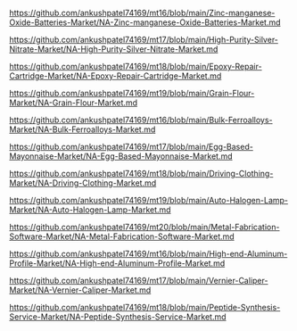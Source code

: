 <p><a href="https://github.com/ankushpatel74169/mt16/blob/main/Zinc-manganese-Oxide-Batteries-Market/NA-Zinc-manganese-Oxide-Batteries-Market.md">https://github.com/ankushpatel74169/mt16/blob/main/Zinc-manganese-Oxide-Batteries-Market/NA-Zinc-manganese-Oxide-Batteries-Market.md</a></p><p><a href="https://github.com/ankushpatel74169/mt17/blob/main/High-Purity-Silver-Nitrate-Market/NA-High-Purity-Silver-Nitrate-Market.md">https://github.com/ankushpatel74169/mt17/blob/main/High-Purity-Silver-Nitrate-Market/NA-High-Purity-Silver-Nitrate-Market.md</a></p><p><a href="https://github.com/ankushpatel74169/mt18/blob/main/Epoxy-Repair-Cartridge-Market/NA-Epoxy-Repair-Cartridge-Market.md">https://github.com/ankushpatel74169/mt18/blob/main/Epoxy-Repair-Cartridge-Market/NA-Epoxy-Repair-Cartridge-Market.md</a></p><p><a href="https://github.com/ankushpatel74169/mt19/blob/main/Grain-Flour-Market/NA-Grain-Flour-Market.md">https://github.com/ankushpatel74169/mt19/blob/main/Grain-Flour-Market/NA-Grain-Flour-Market.md</a></p><p><a href="https://github.com/ankushpatel74169/mt16/blob/main/Bulk-Ferroalloys-Market/NA-Bulk-Ferroalloys-Market.md">https://github.com/ankushpatel74169/mt16/blob/main/Bulk-Ferroalloys-Market/NA-Bulk-Ferroalloys-Market.md</a></p><p><a href="https://github.com/ankushpatel74169/mt17/blob/main/Egg-Based-Mayonnaise-Market/NA-Egg-Based-Mayonnaise-Market.md">https://github.com/ankushpatel74169/mt17/blob/main/Egg-Based-Mayonnaise-Market/NA-Egg-Based-Mayonnaise-Market.md</a></p><p><a href="https://github.com/ankushpatel74169/mt18/blob/main/Driving-Clothing-Market/NA-Driving-Clothing-Market.md">https://github.com/ankushpatel74169/mt18/blob/main/Driving-Clothing-Market/NA-Driving-Clothing-Market.md</a></p><p><a href="https://github.com/ankushpatel74169/mt19/blob/main/Auto-Halogen-Lamp-Market/NA-Auto-Halogen-Lamp-Market.md">https://github.com/ankushpatel74169/mt19/blob/main/Auto-Halogen-Lamp-Market/NA-Auto-Halogen-Lamp-Market.md</a></p><p><a href="https://github.com/ankushpatel74169/mt20/blob/main/Metal-Fabrication-Software-Market/NA-Metal-Fabrication-Software-Market.md">https://github.com/ankushpatel74169/mt20/blob/main/Metal-Fabrication-Software-Market/NA-Metal-Fabrication-Software-Market.md</a></p><p><a href="https://github.com/ankushpatel74169/mt16/blob/main/High-end-Aluminum-Profile-Market/NA-High-end-Aluminum-Profile-Market.md">https://github.com/ankushpatel74169/mt16/blob/main/High-end-Aluminum-Profile-Market/NA-High-end-Aluminum-Profile-Market.md</a></p><p><a href="https://github.com/ankushpatel74169/mt17/blob/main/Vernier-Caliper-Market/NA-Vernier-Caliper-Market.md">https://github.com/ankushpatel74169/mt17/blob/main/Vernier-Caliper-Market/NA-Vernier-Caliper-Market.md</a></p><p><a href="https://github.com/ankushpatel74169/mt18/blob/main/Peptide-Synthesis-Service-Market/NA-Peptide-Synthesis-Service-Market.md">https://github.com/ankushpatel74169/mt18/blob/main/Peptide-Synthesis-Service-Market/NA-Peptide-Synthesis-Service-Market.md</a></p>
